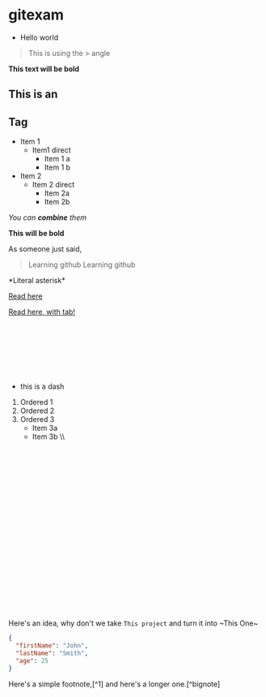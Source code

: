 # gitexam
[//]: <> (This is also a comment.)

- Hello world

> This is using the > angle 


**This text will be bold**


## This is an <h2> Tag


* Item 1
  * Item1 direct
    * Item 1 a
    * Item 1 b
* Item 2
  * Item 2 direct
    * Item 2a
    * Item 2b


*You can **combine** them*

__This will be bold__


As someone just said,
> Learning github
> Learning github


\*Literal asterisk\*

[Read here](https://guides.github.com/pdfs/markdown-cheatsheet-online.pdf)

<a href="https://guides.github.com/pdfs/markdown-cheatsheet-online.pdf" target="_blank">Read here, with tab!</a>


<br />
<br />
<br />
<br />
<br />
<br />


- this is a dash














1. Ordered 1
2. Ordered 2
3. Ordered 3
   * Item 3a
   * Item 3b
\\\\

<br />
<br />
<br />
<br />
<br />
<br />
<br />
<br />
<br />
<br />
<br />
<br />
<br />
<br />
<br />
<br />
<br />
<br />
<br />



Here's an idea, why don't we take `This project` and turn it into ~This One~





















```json
{
  "firstName": "John",
  "lastName": "Smith",
  "age": 25
}
```





Here's a simple footnote,[^1] and here's a longer one.[^bignote]






















